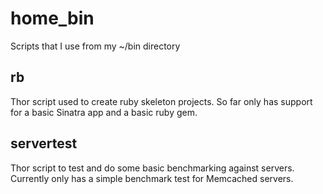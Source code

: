 home_bin
========
Scripts that I use from my ~/bin directory

rb
---
Thor script used to create ruby skeleton projects. So far only
has support for a basic Sinatra app and a basic ruby gem.

servertest
-----------
Thor script to test and do some basic benchmarking against servers.
Currently only has a simple benchmark test for Memcached servers.
